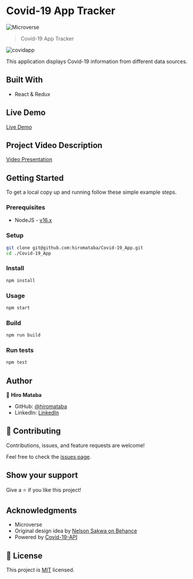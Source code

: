 # Covid-19 App Tracker

![Microverse](https://img.shields.io/badge/Microverse-blueviolet)

> Covid-19 App Tracker

![covidapp](https://user-images.githubusercontent.com/75126481/132212387-6731c705-3b61-4f9a-9ba0-4610c8ba055e.png)

This application displays Covid-19 information from different data sources.

## Built With

- React & Redux

## Live Demo

[Live Demo](https://hiro-covid-app.herokuapp.com/)

## Project Video Description

[Video Presentation](https://www.loom.com/share/8f136f08d57c4b2681cecf84c5d755bd)

## Getting Started

To get a local copy up and running follow these simple example steps.

### Prerequisites

- NodeJS - [v16.x](https://nodejs.org/en/)

### Setup

```bash
git clone git@github.com:hiromataba/Covid-19_App.git
cd ./Covid-19_App
```

### Install

```bash
npm install
```

### Usage

```bash
npm start
```

### Build

```bash
npm run build
```

### Run tests

```bash
npm test
```

## Author

👤 **Hiro Mataba**

- GitHub: [@hiromataba](https://github.com/hiromataba)
- LinkedIn: [LinkedIn](https://www.linkedin.com/in/aganzemataba)

## 🤝 Contributing

Contributions, issues, and feature requests are welcome!

Feel free to check the [issues page](../../issues/).

## Show your support

Give a ⭐️ if you like this project!

## Acknowledgments

- Microverse
- Original design idea by [Nelson Sakwa on Behance](https://www.behance.net/gallery/31579789/Ballhead-App-(Free-PSDs))
- Powered by [Covid-19-API](https://github.com/M-Media-Group/Covid-19-API)

## 📝 License

This project is [MIT](./MIT.md) licensed.
